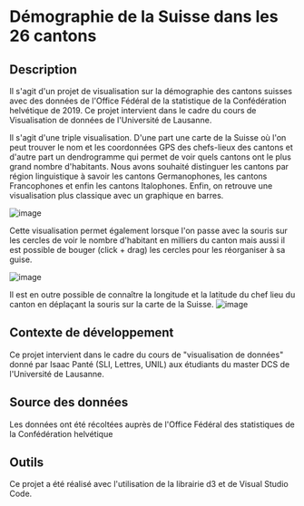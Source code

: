 # Démographie de la Suisse dans les 26 cantons
## Description 
Il s'agit d'un projet de visualisation sur la démographie des cantons suisses avec des données de l'Office Fédéral de la statistique de la Confédération helvétique de 2019. Ce projet intervient dans le cadre du cours de Visualisation de données de l'Université de Lausanne.  

Il s'agit d'une triple visualisation. D'une part une carte de la Suisse où l'on peut trouver le nom et les coordonnées GPS des chefs-lieux des cantons et d'autre part un dendrogramme qui permet de voir quels cantons ont le plus grand nombre d'habitants. Nous avons souhaité distinguer les cantons par région linguistique à savoir les cantons Germanophones, les cantons Francophones et enfin les cantons Italophones. Enfin, on retrouve une visualisation plus classique avec un graphique en barres. 

![image](https://user-images.githubusercontent.com/100705690/171423684-54e7047a-1182-4a4f-9a13-b44582b342c0.png)

Cette visualisation permet également lorsque l'on passe avec la souris sur les cercles de voir le nombre d'habitant en milliers du canton mais aussi il est possible de bouger (click + drag) les cercles pour les réorganiser à sa guise.

![image](https://user-images.githubusercontent.com/100705690/170721828-33b320fa-658e-41b3-a936-c76e839b0bed.png)

Il est en outre possible de connaître la longitude et la latitude du chef lieu du canton en déplaçant la souris sur la carte de la Suisse.
![image](https://user-images.githubusercontent.com/100705690/171424246-de6a91be-01c1-4933-a1b6-3dafa25afbd1.png)


## Contexte de développement
Ce projet intervient dans le cadre du cours de "visualisation de données" donné par Isaac Panté (SLI, Lettres, UNIL) aux étudiants du master DCS de l'Université de Lausanne.

## Source des données 
Les données ont été récoltées auprès de l'Office Fédéral des statistiques de la Confédération helvétique

## Outils 
Ce projet a été réalisé avec l'utilisation de la librairie d3 et de Visual Studio Code. 
